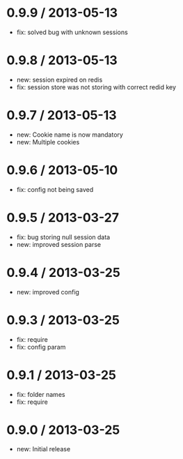 0.9.9 / 2013-05-13
==================

  * fix: solved bug with unknown sessions

0.9.8 / 2013-05-13
==================

  * new: session expired on redis
  * fix: session store was not storing with correct redid key

0.9.7 / 2013-05-13
==================

  * new: Cookie name is now mandatory
  * new: Multiple cookies

0.9.6 / 2013-05-10
==================

  * fix: config not being saved

0.9.5 / 2013-03-27
==================

  * fix: bug storing null session data
  * new: improved session parse

0.9.4 / 2013-03-25
==================

  * new: improved config

0.9.3 / 2013-03-25
==================

  * fix: require
  * fix: config param

0.9.1 / 2013-03-25
==================

  * fix: folder names
  * fix: require


0.9.0 / 2013-03-25
==================

  * new: Initial release
